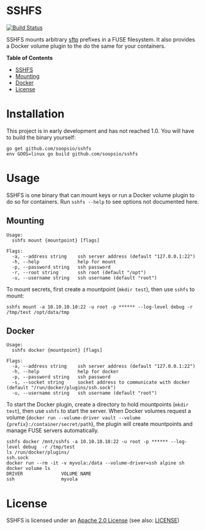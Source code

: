# SSHFS

[![Build Status](https://travis-ci.org/soopsio/sshfs.svg?branch=master)](https://travis-ci.org/soopsio/sshfs)

SSHFS mounts arbitrary [sftp](https://github.com/pkg/sftp) prefixes in a FUSE
filesystem. It also provides a Docker volume plugin to the do the same for your
containers.

<!-- markdown-toc start - Don't edit this section. Run M-x markdown-toc-generate-toc again -->
**Table of Contents**

- [SSHFS](#sshfs)
- [Mounting](#mounting)
- [Docker](#docker)
- [License](#license)

<!-- markdown-toc end -->

# Installation

This project is in early development and has not reached 1.0. You will have to
build the binary yourself:

```shell
go get github.com/soopsio/sshfs
env GOOS=linux go build github.com/soopsio/sshfs
```

# Usage

SSHFS is one binary that can mount keys or run a Docker volume plugin to do so
for containers. Run `sshfs --help` to see options not documented here.

## Mounting

```
Usage:
  sshfs mount {mountpoint} [flags]

Flags:
  -a, --address string    ssh server address (default "127.0.0.1:22")
  -h, --help              help for mount
  -p, --password string   ssh password
  -r, --root string       ssh root (default "/opt")
  -u, --username string   ssh username (default "root")
```

To mount secrets, first create a mountpoint (`mkdir test`), then use `sshfs`
to mount:

```shell
sshfs mount -a 10.10.10.10:22 -u root -p ****** --log-level debug -r /tmp/test /opt/data/tmp
```

## Docker

```
Usage:
  sshfs docker {mountpoint} [flags]

Flags:
  -a, --address string    ssh server address (default "127.0.0.1:22")
  -h, --help              help for docker
  -p, --password string   ssh password
  -s, --socket string     socket address to communicate with docker (default "/run/docker/plugins/ssh.sock")
  -u, --username string   ssh username (default "root")
```

To start the Docker plugin, create a directory to hold mountpoints (`mkdir
test`), then use `sshfs` to start the server. When Docker volumes request a
volume (`docker run --volume-driver vault --volume
{prefix}:/container/secret/path`), the plugin will create mountpoints and manage
FUSE servers automatically.

```shell
sshfs docker /mnt/sshfs -a 10.10.10.10:22 -u root -p ****** --log-level debug  -r /tmp/test
ls /run/docker/plugins/
ssh.sock
docker run --rm -it -v myvola:/data --volume-driver=ssh alpine sh
docker volume ls
DRIVER              VOLUME NAME
ssh                 myvola
```

# License

SSHFS is licensed under an
[Apache 2.0 License](http://www.apache.org/licenses/LICENSE-2.0.html) (see also:
[LICENSE](LICENSE))

